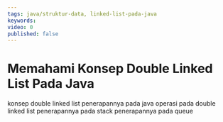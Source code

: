 ```yaml
---
tags: java/struktur-data, linked-list-pada-java
keywords: 
video: 0
published: false
---
```

# Memahami Konsep Double Linked List Pada Java

konsep double linked list
penerapannya pada java
operasi pada double linked list
penerapannya pada stack
penerapannya pada queue